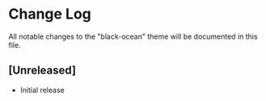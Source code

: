 # Change Log
All notable changes to the "black-ocean" theme will be documented in this file.

## [Unreleased]
- Initial release

